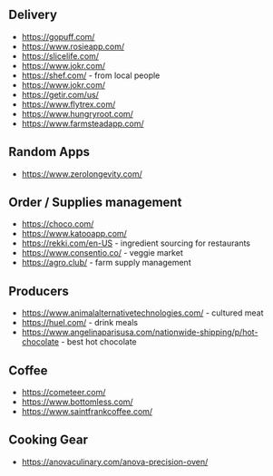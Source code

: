 
## Delivery
* https://gopuff.com/
* https://www.rosieapp.com/
* https://slicelife.com/
* https://www.jokr.com/
* https://shef.com/ - from local people
* https://www.jokr.com/
* https://getir.com/us/
* https://www.flytrex.com/
* https://www.hungryroot.com/
* https://www.farmsteadapp.com/

## Random Apps
* https://www.zerolongevity.com/

## Order / Supplies management
* https://choco.com/
* https://www.katooapp.com/
* https://rekki.com/en-US - ingredient sourcing for restaurants
* https://www.consentio.co/ - veggie market
* https://agro.club/ - farm supply management

## Producers
* https://www.animalalternativetechnologies.com/ - cultured meat
* https://huel.com/ - drink meals
* https://www.angelinaparisusa.com/nationwide-shipping/p/hot-chocolate - best hot chocolate

## Coffee
* https://cometeer.com/
* https://www.bottomless.com/
* https://www.saintfrankcoffee.com/

## Cooking Gear
* https://anovaculinary.com/anova-precision-oven/
